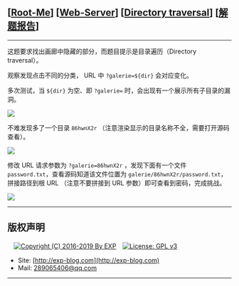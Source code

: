 ## [[Root-Me](https://www.root-me.org/)] [[Web-Server](https://www.root-me.org/en/Challenges/Web-Server/)] [[Directory traversal](https://www.root-me.org/en/Challenges/Web-Server/Directory-traversal)] [[解题报告](http://exp-blog.com/2019/01/14/pid-2993/)]

------

这题要求找出画廊中隐藏的部分，而题目提示是目录遍历（Directory traversal）。

观察发现点击不同的分类， URL 中 `?galerie=${dir}` 会对应变化。

多次测试，当 `${dir}` 为空、即 `?galerie=` 时，会出现有一个展示所有子目录的漏洞。

![](http://exp-blog.com/wp-content/uploads/2019/01/0edb2255c55641c54d108383969ac766.png)

不难发现多了一个目录 `86hwnX2r` （注意渲染显示的目录名称不全，需要打开源码查看）。

![](http://exp-blog.com/wp-content/uploads/2019/01/7d337fa1cbefda88fcfb4504dfbb9790.png)

修改 URL 请求参数为 `?galerie=86hwnX2r` ，发现下面有一个文件 `password.txt`，查看源码知道该文件位置为 `galerie/86hwnX2r/password.txt`，拼接路径到根 URL （注意不要拼接到 URL 参数）即可查看到密码，完成挑战。

![](http://exp-blog.com/wp-content/uploads/2019/01/92370b4407ec1bc7cecb12e1aae2f14b.png)

------

## 版权声明

　[![Copyright (C) 2016-2019 By EXP](https://img.shields.io/badge/Copyright%20(C)-2016~2019%20By%20EXP-blue.svg)](http://exp-blog.com)　[![License: GPL v3](https://img.shields.io/badge/License-GPL%20v3-blue.svg)](https://www.gnu.org/licenses/gpl-3.0)
  

- Site: [http://exp-blog.com](http://exp-blog.com) 
- Mail: <a href="mailto:289065406@qq.com?subject=[EXP's Github]%20Your%20Question%20（请写下您的疑问）&amp;body=What%20can%20I%20help%20you?%20（需要我提供什么帮助吗？）">289065406@qq.com</a>


------
